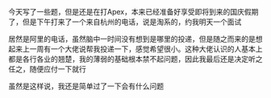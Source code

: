 今天写了一些题，但是还是在打Apex，本来已经准备好享受即将到来的国庆假期了，但是下午打来了一个来自杭州的电话，说是淘系的，约我明天一个面试

居然是阿里的电话，虽然脑中一时间没有想到是哪里的投递，但是随之而来的是想起来上一周有一个大佬说帮我投递一下，感觉希望很小。这种大佬认识的人基本上都是各行各业的翘楚，我的薄弱的基础根本禁不起问题，因此我最后还是决定听之任之，随便应付一下就行

虽然是这样说，我还是简单过了一下会有什么问题